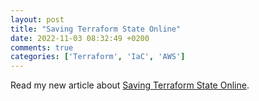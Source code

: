```yaml
---
layout: post
title: "Saving Terraform State Online"
date: 2022-11-03 08:32:49 +0200
comments: true
categories: ['Terraform', 'IaC', 'AWS']
---
```


Read my new article about [Saving Terraform State Online](https://medium.matsinopoulos.gr/saving-terraform-state-online-dd61d613b5d9).
